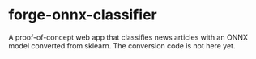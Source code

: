# forge-onnx-classifier
A proof-of-concept web app that classifies news articles with an ONNX model converted from sklearn. The conversion code is not here yet.
